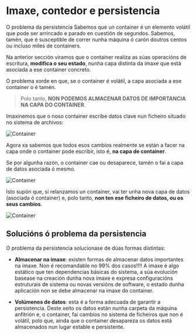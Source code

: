 # Imaxe, contedor e persistencia

O problema da persistencia 
Sabemos que un container é un elemento volátil que pode ser arrincado e parado en cuestión de segundos. Sabemos, tamén, que é susceptible de correr nunha máquina ó carón doutros centos ou incluso miles de containers. 

Na anterior sección viramos que o container realiza as súas operacións de escritura, **modifica o seu estado**, nunha capa distinta da imaxe que está asociada a ese container concreto. 

O problema xorde en que, se o container é volátil, a capa asociada a ese container o é tamén.

> Polo tanto, **NON PODEMOS ALMACENAR DATOS DE IMPORTANCIA NA CAPA DO CONTAINER**.

Imaxinemos que o noso container escribe datos clave nun ficheiro situado no sistema de archivos:

![Container](./../_media/03_xestion_de_imaxes_e_contedores/container_escribe_datos.png)

Agora xa sabemos que todos esos cambios realmente se están a facer na capa onde o container pode escribir, isto é, **na capa de container**. 

Se por algunha razón, o container cae ou desaparece, tamén o fai a capa de datos asociada ó mesmo. 

![Container](./../_media/03_xestion_de_imaxes_e_contedores/container_escribe_datos_desaparece.png)

Isto supón que, si relanzamos un container, vai ter unha nova capa de datos (asociada ó container) e, polo tanto, **non ten ese ficheiro de datos, ou os seus cambios**.

![Container](./../_media/03_xestion_de_imaxes_e_contedores/container_escritura_datos_error.png)

## Solucións ó problema da persistencia

O problema da persistencia solucionase de dúas formas distintas:

- **Almacenar na imaxe**: existen formas de almacenar datos importantes na imaxe. Non é recomandable no 99% dos casos!!!! A imaxe é algo estático que ten dependencias básicas do sistema, a súa evolución basease na creación dunha nova imaxe e expresa configuracións estruturais de sistema ou novas versións de software, o estado dunha aplicación non se debe almacenar na imaxe do container.

- **Volúmenes de datos**: esta é a forma adecuada de garantir a persistencia. Deste xeito os datos están nunha carpeta da máquina anfitrión e, o container, fai cambios no sistema de ficheiros que non é volátil, polo que, ainda que o container desapareza os datos está almacenados nun lugar estable e persistente.
